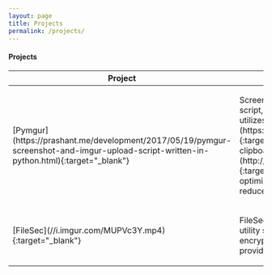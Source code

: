 ```yaml
---
layout: page
title: Projects
permalink: /projects/
---
```


#### <i class="fa fa-folder-open" aria-hidden="true"></i> Projects 

<table class="u-full-width">
    <thead>
        <tr>
            <th>Project </th>
            <th>Description</th>
        </tr>
    </thead>
    <tbody>
        <tr>
            <td>[Pymgur](https://prashant.me/development/2017/05/19/pymgur-screenshot-and-imgur-upload-script-written-in-python.html){:target="_blank"}</td>
            <td>
                <p>Screenshot and upload to Imgur script, written in Python which utilizes [xClip](https://github.com/astrand/xclip){:target="_blank"} to handle clipboard and [optipng](http://optipng.sourceforge.net/){:target="_blank"} to natively optimize the screenshot taken to reduce file size before upload.</p>
            </td>
        </tr>
        <tr>
            <td>[FileSec](//i.imgur.com/MUPVc3Y.mp4){:target="_blank"}</td>
            <td>
                <p>FileSec is a AES 256 Encryption utility software written in C# to encrypt any files with a user provided
                    key.</p>
            </td>
        </tr>
    </tbody>
</table>